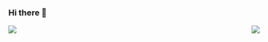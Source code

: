 ### Hi there 👋

<a href="https://github.com/JostesMarcel/github-readme-stats">
  <img align="center" src="https://github-readme-stats.vercel.app/api?username=JostesMarcel&show_icons=true&theme=cobalt" />
</a>
<a href="github.com/JostesMarcel/github-readme-stats">
  <img align="right" src="https://github-readme-stats.vercel.app/api/top-langs/?username=JostesMarcel&layout=compact" />
</a>


<!--
**JostesMarcel/JostesMarcel** is a ✨ _special_ ✨ repository because its `README.md` (this file) appears on your GitHub profile.

Here are some ideas to get you started:

- 🔭 I’m currently working on ...
- 🌱 I’m currently learning ...
- 👯 I’m looking to collaborate on ...
- 🤔 I’m looking for help with ...
- 💬 Ask me about ...
- 📫 How to reach me: ...
- 😄 Pronouns: ...
- ⚡ Fun fact: ...

![Marcel's GitHub stats](https://github-readme-stats.vercel.app/api?username=JostesMarcel&show_icons=true&theme=cobalt)
[![Top Langs](https://github-readme-stats.vercel.app/api/top-langs/?username=JostesMarcel&layout=compact)](https://github.com/JostesMarcel/github-readme-stats)
-->
